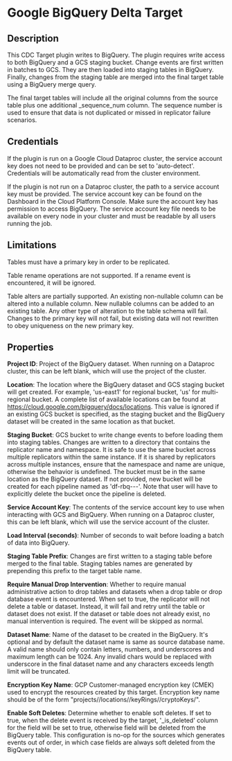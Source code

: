 # Google BigQuery Delta Target

Description
-----------
This CDC Target plugin writes to BigQuery. The plugin requires write access to both BigQuery and
a GCS staging bucket. Change events are first written in batches to GCS. They are then loaded into
staging tables in BigQuery. Finally, changes from the staging table are merged into the final target
table using a BigQuery merge query.

The final target tables will include all the original columns from the source table plus one additional
_sequence_num column. The sequence number is used to ensure that data is not duplicated or missed in
replicator failure scenarios.

Credentials
-----------
If the plugin is run on a Google Cloud Dataproc cluster, the service account key does not need to be
provided and can be set to 'auto-detect'.
Credentials will be automatically read from the cluster environment.

If the plugin is not run on a Dataproc cluster, the path to a service account key must be provided.
The service account key can be found on the Dashboard in the Cloud Platform Console.
Make sure the account key has permission to access BigQuery.
The service account key file needs to be available on every node in your cluster and
must be readable by all users running the job.

Limitations
-----------
Tables must have a primary key in order to be replicated.

Table rename operations are not supported. If a rename event is encountered, it will be ignored.

Table alters are partially supported. An existing non-nullable column can be altered into a nullable column.
New nullable columns can be added to an existing table. Any other type of alteration to the table schema
will fail. Changes to the primary key will not fail, but existing data will not rewritten to obey uniqueness
on the new primary key.

Properties
----------

**Project ID**: Project of the BigQuery dataset. When running on a Dataproc cluster, this can be left blank,
which will use the project of the cluster.

**Location**: The location where the BigQuery dataset and GCS staging bucket will get created. For example, 'us-east1' 
for regional bucket, 'us' for multi-regional bucket. A complete list of available locations can be found at 
https://cloud.google.com/bigquery/docs/locations. This value is ignored if an existing GCS bucket is specified, as the
staging bucket and the BigQuery dataset will be created in the same location as that bucket.   

**Staging Bucket**: GCS bucket to write change events to before loading them into staging tables.
Changes are written to a directory that contains the replicator name and namespace. It is safe to use
the same bucket across multiple replicators within the same instance. If it is shared by replicators across
multiple instances, ensure that the namespace and name are unique, otherwise the behavior is undefined.
The bucket must be in the same location as the BigQuery dataset. If not provided, new bucket will be created for 
each pipeline named as 'df-rbq-<namespace-name>-<pipeline-name>-<deployment-timestamp>'. Note that user 
will have to explicitly delete the bucket once the pipeline is deleted.  

**Service Account Key**: The contents of the service account key to use when interacting with GCS and
BigQuery. When running on a Dataproc cluster, this can be left blank, which will use the service account
of the cluster.

**Load Interval (seconds)**: Number of seconds to wait before loading a batch of data into BigQuery.

**Staging Table Prefix**: Changes are first written to a staging table before merged to the final table.
Staging tables names are generated by prepending this prefix to the target table name.

**Require Manual Drop Intervention**: Whether to require manual administrative action to drop tables and
datasets when a drop table or drop database event is encountered. When set to true, the replicator will
not delete a table or dataset. Instead, it will fail and retry until the table or dataset does not exist.
If the dataset or table does not already exist, no manual intervention is required. The event will be
skipped as normal.

**Dataset Name**: Name of the dataset to be created in the BigQuery. It's optional and by default the dataset
name is same as source database name. A valid name should only contain letters, numbers, and underscores and
maximum length can be 1024. Any invalid chars would be replaced with underscore in the final dataset name and
any characters exceeds length limit will be truncated.

**Encryption Key Name**: GCP Customer-managed encryption key (CMEK) used to encrypt the resources created by this target. 
Encryption key name should be of the form "projects/<gcp-project-id>/locations/<key-location>/keyRings/<key-ring-name>/cryptoKeys/<key-name>".

**Enable Soft Deletes**: Determine whether to enable soft deletes. If set to true, when the delete event
is received by the target, '_is_deleted' column for the field will be set to true, otherwise field will be deleted
 from the BigQuery table. This configuration is no-op for the sources which generates events out of order, in which
 case fields are always soft deleted from the BigQuery table.
